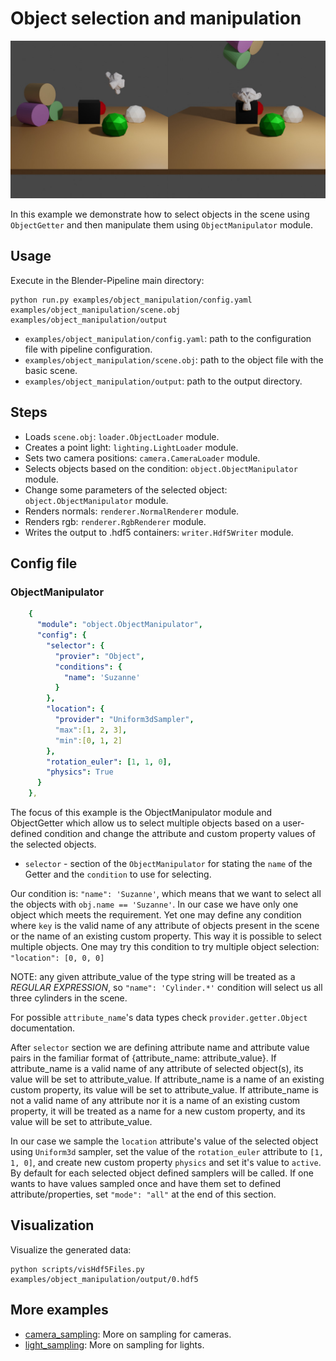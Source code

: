 # Object selection and manipulation

![](rendering.jpg)

In this example we demonstrate how to select objects in the scene using `ObjectGetter` and then manipulate them using `ObjectManipulator` module.

## Usage

Execute in the Blender-Pipeline main directory:

```
python run.py examples/object_manipulation/config.yaml examples/object_manipulation/scene.obj examples/object_manipulation/output
```

* `examples/object_manipulation/config.yaml`: path to the configuration file with pipeline configuration.
* `examples/object_manipulation/scene.obj`: path to the object file with the basic scene.
* `examples/object_manipulation/output`: path to the output directory.

## Steps

* Loads `scene.obj`: `loader.ObjectLoader` module.
* Creates a point light: `lighting.LightLoader` module.
* Sets two camera positions: `camera.CameraLoader` module.
* Selects objects based on the condition: `object.ObjectManipulator` module.
* Change some parameters of the selected object: `object.ObjectManipulator` module.
* Renders normals: `renderer.NormalRenderer` module.
* Renders rgb: `renderer.RgbRenderer` module.
* Writes the output to .hdf5 containers: `writer.Hdf5Writer` module.

## Config file

### ObjectManipulator

```yaml
    {
      "module": "object.ObjectManipulator",
      "config": {
        "selector": {
          "provier": "Object",
          "conditions": {
            "name": 'Suzanne'
          }
        },
        "location": {
          "provider": "Uniform3dSampler",
          "max":[1, 2, 3],
          "min":[0, 1, 2]
        },
        "rotation_euler": [1, 1, 0],
        "physics": True
      }
    },
```

The focus of this example is the ObjectManipulator module and ObjectGetter which allow us to select multiple objects based on a user-defined condition and change the attribute and custom property values of the selected objects.
* `selector` - section of the `ObjectManipulator` for stating the `name` of the Getter and the `condition` to use for selecting.

Our condition is: `"name": 'Suzanne'`, which means that we want to select all the objects with `obj.name == 'Suzanne'`. In our case we have only one object which meets the requirement.
Yet one may define any condition where `key` is the valid name of any attribute of objects present in the scene or the name of an existing custom property.
This way it is possible to select multiple objects. One may try this condition to try multiple object selection: `"location": [0, 0, 0]`

NOTE: any given attribute_value of the type string will be treated as a *REGULAR EXPRESSION*, so `"name": 'Cylinder.*'` condition will select us all three cylinders in the scene.

For possible `attribute_name`'s data types check `provider.getter.Object` documentation.

After `selector` section we are defining attribute name and attribute value pairs in the familiar format of {attribute_name: attribute_value}.
If attribute_name is a valid name of any attribute of selected object(s), its value will be set to attribute_value.
If attribute_name is a name of an existing custom property, its value will be set to attribute_value.
If attribute_name is not a valid name of any attribute nor it is a name of an existing custom property, it will be treated as a name for a new custom property, and its value will be set to attribute_value.

In our case we sample the `location` attribute's value of the selected object using `Uniform3d` sampler, set the value of the `rotation_euler` attribute to `[1, 1, 0]`, and create new custom property `physics` and set it's value to `active`.
By default for each selected object defined samplers will be called. If one wants to have values sampled once and have them set to defined attribute/properties, set `"mode": "all"` at the end of this section. 

## Visualization

Visualize the generated data:

```
python scripts/visHdf5Files.py examples/object_manipulation/output/0.hdf5
```

## More examples

* [camera_sampling](../camera_sampling): More on sampling for cameras.
* [light_sampling](../light_sampling): More on sampling for lights.
